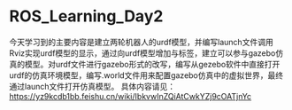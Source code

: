 # ROS_Learning_Day2
今天学习到的主要内容是建立两轮机器人的urdf模型，并编写launch文件调用Rviz实现urdf模型的显示，通过向urdf模型增加<joint>与<collision>标签，建立可以参与gazebo仿真的模型。对urdf文件进行gazebo形式的改写，编写从gezebo软件中直接打开urdf的仿真环境模型，编写.world文件用来配置gazebo仿真中的虚拟世界，最终通过launch文件打开仿真模型。
具体内容请见：https://yz9kcdb1bb.feishu.cn/wiki/IbkvwInZQiAtCwkYZj9cOATjnYc
